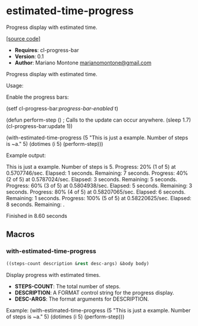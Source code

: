 # estimated-time-progress

Progress display with estimated time.

[[source code]](../estimated-time-progress.lisp)

- **Requires**: cl-progress-bar
- **Version**: 0.1
- **Author**: Mariano Montone <marianomontone@gmail.com>


 Progress display with estimated time.

 Usage:

 Enable the progress bars:

 (setf cl-progress-bar:*progress-bar-enabled* t)

 (defun perform-step () ; Calls to the update can occur anywhere.
   (sleep 1.7)
   (cl-progress-bar:update 1))

 (with-estimated-time-progress (5 "This is just a example. Number of steps is ~a." 5)
   (dotimes (i 5) (perform-step)))

 Example output:

 This is just a example. Number of steps is 5.
 Progress: 20% (1 of 5) at 0.5707746/sec. Elapsed: 1 seconds. Remaining: 7 seconds.
 Progress: 40% (2 of 5) at 0.5787024/sec. Elapsed: 3 seconds. Remaining: 5 seconds.
 Progress: 60% (3 of 5) at 0.5804938/sec. Elapsed: 5 seconds. Remaining: 3 seconds.
 Progress: 80% (4 of 5) at 0.58207065/sec. Elapsed: 6 seconds. Remaining: 1 seconds.
 Progress: 100% (5 of 5) at 0.58220625/sec. Elapsed: 8 seconds. Remaining: .

 Finished in 8.60 seconds



## Macros
### with-estimated-time-progress

```lisp
((steps-count description &rest desc-args) &body body)
```

Display progress with estimated times.

- **STEPS-COUNT**: The total number of steps.
- **DESCRIPTION**: A FORMAT control string for the progress display.
- **DESC-ARGS**: The format arguments for DESCRIPTION.


Example:
(with-estimated-time-progress (5 "This is just a example. Number of steps is ~a." 5)
  (dotimes (i 5) (perform-step)))

